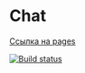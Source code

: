 # Chat

[Ссылка на pages](https://parilov-alexx.github.io/hw-animation/)

[![Build status](https://ci.appveyor.com/api/projects/status/hq5xdyp8m8y1n0q9?svg=true)](https://ci.appveyor.com/project/parilov-alexx/hw-animation)